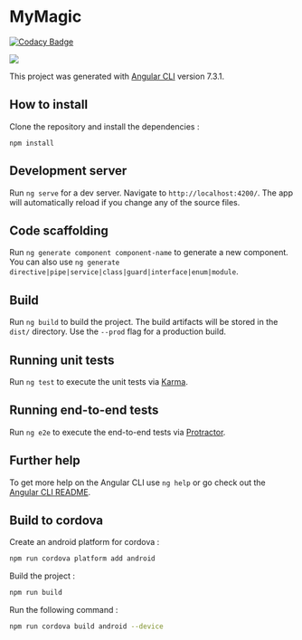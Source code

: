 # MyMagic

[![Codacy Badge](https://api.codacy.com/project/badge/Grade/526b0bd58e0f47d5bb9fb71ac5f2137d)](https://www.codacy.com/app/Skyrona/my-magic?utm_source=github.com&amp;utm_medium=referral&amp;utm_content=Skyrona/my-magic&amp;utm_campaign=Badge_Grade)

![](demo.gif)

This project was generated with [Angular CLI](https://github.com/angular/angular-cli) version 7.3.1.

## How to install

Clone the repository and install the dependencies : 
```
npm install
```

## Development server

Run `ng serve` for a dev server. Navigate to `http://localhost:4200/`. The app will automatically reload if you change any of the source files.

## Code scaffolding

Run `ng generate component component-name` to generate a new component. You can also use `ng generate directive|pipe|service|class|guard|interface|enum|module`.

## Build

Run `ng build` to build the project. The build artifacts will be stored in the `dist/` directory. Use the `--prod` flag for a production build.

## Running unit tests

Run `ng test` to execute the unit tests via [Karma](https://karma-runner.github.io).

## Running end-to-end tests

Run `ng e2e` to execute the end-to-end tests via [Protractor](http://www.protractortest.org/).

## Further help

To get more help on the Angular CLI use `ng help` or go check out the [Angular CLI README](https://github.com/angular/angular-cli/blob/master/README.md).


## Build to cordova

Create an android platform for cordova : 
```bash
npm run cordova platform add android
```

Build the project : 
```bash
npm run build
```
Run the following command : 

```bash
npm run cordova build android --device
```


